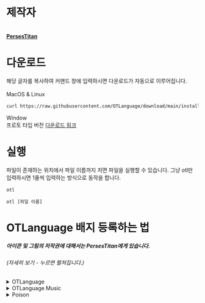 # 제작자
<div align=left>
  <a href="https://github.com/PersesTitan">
  <img src="https://avatars.githubusercontent.com/PersesTitan" width="100px;" alt=""/>
  <br><b align=center>PersesTitan</b></a>    
</div>

# 다운로드
해당 글자를 복사하여 커맨드 창에 입력하시면 다운로드가 자동으로 이루어집니다.<br><br>
MacOS & Linux
```sh
curl https://raw.githubusercontent.com/OTLanguage/download/main/install.sh | sh
```

Window <br>
프로토 타입 버전
[다운로드 링크](https://github.com/OTLanguage/OTLanguage-window-install/archive/refs/heads/main.zip)


# 실행
파일이 존재하는 위치에서 파일 이름까지 치면 파일을 실행할 수 있습니다. 그냥 otl만 입력하시면 1줄씩 입력하는 방식으로 동작을 합니다.
```shell
otl
```
```shell
otl [파일 이름]
```

# OTLanguage 배지 등록하는 법
##### _아이콘 및 그림의 저작권에 대해서는 PersesTitan에게 있습니다._
###### (자세히 보기 - 누르면 펼쳐집니다.)

<details>
    <summary>OTLanguage</summary>
    
[![](https://github.com/OTLanguage/.github/blob/main/image/OTLanguage-flat.svg)](https://github.com/OTLanguage) flat <br>
[![](https://github.com/OTLanguage/.github/blob/main/image/OTLanguage-flat-square.svg)](https://github.com/OTLanguage) flat-square <br>
[![](https://github.com/OTLanguage/.github/blob/main/image/OTLANGUAGE-for-the-badge.svg)](https://github.com/OTLanguage) for-the-badge <br>
[![](https://github.com/OTLanguage/.github/blob/main/image/OTLanguage-plastic.svg)](https://github.com/OTLanguage) plastic <br>
[![](https://github.com/OTLanguage/.github/blob/main/image/OTLanguage-social.svg)](https://github.com/OTLanguage) social <br>

HTML - style:flat,flat-square,for-the-badge,plastic,social
```HTML
<img src="https://raw.githubusercontent.com/OTLanguage/.github/main/image/OTLanguage-flat.svg"/>
<img src="https://raw.githubusercontent.com/OTLanguage/.github/main/image/OTLanguage-flat-square.svg"/>
<img src="https://raw.githubusercontent.com/OTLanguage/.github/main/image/OTLANGUAGE-for-the-badge.svg"/>
<img src="https://raw.githubusercontent.com/OTLanguage/.github/main/image/OTLanguage-plastic.svg"/>
<img src="https://raw.githubusercontent.com/OTLanguage/.github/main/image/OTLanguage-social.svg"/>
```
MARKDOWN - style:flat,flat-square,for-the-badge,plastic,social
```MARKDOWN
![](https://raw.githubusercontent.com/OTLanguage/.github/main/image/OTLanguage-flat.svg)
![](https://raw.githubusercontent.com/OTLanguage/.github/main/image/OTLanguage-flat-square.svg)
![](https://raw.githubusercontent.com/OTLanguage/.github/main/image/OTLANGUAGE-for-the-badge.svg)
![](https://raw.githubusercontent.com/OTLanguage/.github/main/image/OTLanguage-plastic.svg)
![](https://raw.githubusercontent.com/OTLanguage/.github/main/image/OTLanguage-social.svg)
```

---

</details>

<details>
    <summary>OTLanguage Music</summary>
    
[![](https://github.com/OTLanguage/.github/blob/main/icon/music/OTLanguageMusic-flat.svg)](https://github.com/OTLanguage) flat <br>
[![](https://github.com/OTLanguage/.github/blob/main/icon/music/OTLanguageMusic-flat-square.svg)](https://github.com/OTLanguage) flat-square <br>
[![](https://github.com/OTLanguage/.github/blob/main/icon/music/OTLanguageMusic-for-the-badge.svg)](https://github.com/OTLanguage) for-the-badge <br>
[![](https://github.com/OTLanguage/.github/blob/main/icon/music/OTLanguageMusic-plastic.svg)](https://github.com/OTLanguage) plastic <br>
[![](https://github.com/OTLanguage/.github/blob/main/icon/music/OTLanguageMusic-social.svg)](https://github.com/OTLanguage) social <br>

HTML - style:flat,flat-square,for-the-badge,plastic,social
```HTML
<img src="https://raw.githubusercontent.com/OTLanguage/.github/main/icon/music/OTLanguageMusic-flat.svg"/>
<img src="https://raw.githubusercontent.com/OTLanguage/.github/main/icon/music/OTLanguageMusic-flat-square.svg"/>
<img src="https://raw.githubusercontent.com/OTLanguage/.github/main/icon/music/OTLanguageMusic-for-the-badge.svg"/>
<img src="https://raw.githubusercontent.com/OTLanguage/.github/main/icon/music/OTLanguageMusic-plastic.svg"/>
<img src="https://raw.githubusercontent.com/OTLanguage/.github/main/icon/music/OTLanguageMusic-social.svg"/>
```
MARKDOWN - style:flat,flat-square,for-the-badge,plastic,social
```MARKDOWN
![](https://raw.githubusercontent.com/OTLanguage/.github/main/icon/music/OTLanguageMusic-flat.svg)
![](https://raw.githubusercontent.com/OTLanguage/.github/main/icon/music/OTLanguageMusic-flat-square.svg)
![](https://raw.githubusercontent.com/OTLanguage/.github/main/icon/music/OTLanguageMusic-for-the-badge.svg)
![](https://raw.githubusercontent.com/OTLanguage/.github/main/icon/music/OTLanguageMusic-plastic.svg)
![](https://raw.githubusercontent.com/OTLanguage/.github/main/icon/music/OTLanguageMusic-social.svg)
```

---

</details>

<details>
    <summary>Poison</summary>
        
[![](https://github.com/OTLanguage/.github/blob/main/image/poison/svg/Poison-flat.svg)](https://github.com/OTLanguage) flat <br>
[![](https://github.com/OTLanguage/.github/blob/main/image/poison/svg/Poison-flat-square.svg)](https://github.com/OTLanguage) flat-square <br>
[![](https://github.com/OTLanguage/.github/blob/main/image/poison/svg/Poison-for-the-badge.svg)](https://github.com/OTLanguage) for-the-badge <br>
[![](https://github.com/OTLanguage/.github/blob/main/image/poison/svg/Poison-plastic.svg)](https://github.com/OTLanguage) plastic <br>
[![](https://github.com/OTLanguage/.github/blob/main/image/poison/svg/Poison-social.svg)](https://github.com/OTLanguage) social <br>

HTML - style:flat,flat-square,for-the-badge,plastic,social
```HTML
<img src="https://raw.githubusercontent.com/OTLanguage/.github/main/image/poison/svg/Poison-flat.svg"/>
<img src="https://raw.githubusercontent.com/OTLanguage/.github/main/image/poison/svg/Poison-flat-square.svg"/>
<img src="https://raw.githubusercontent.com/OTLanguage/.github/main/image/poison/svg/Poison-for-the-badge.svg"/>
<img src="https://raw.githubusercontent.com/OTLanguage/.github/main/image/poison/svg/Poison-plastic.svg"/>
<img src="https://raw.githubusercontent.com/OTLanguage/.github/main/image/poison/svg/Poison-social.svg"/>
```
MARKDOWN - style:flat,flat-square,for-the-badge,plastic,social
```MARKDOWN
![](https://raw.githubusercontent.com/OTLanguage/.github/main/image/poison/svg/Poison-flat.svg)
![](https://raw.githubusercontent.com/OTLanguage/.github/main/image/poison/svg/Poison-flat-square.svg)
![](https://raw.githubusercontent.com/OTLanguage/.github/main/image/poison/svg/Poison-for-the-badge.svg)
![](https://raw.githubusercontent.com/OTLanguage/.github/main/image/poison/svg/Poison-plastic.svg)
![](https://raw.githubusercontent.com/OTLanguage/.github/main/image/poison/svg/Poison-social.svg)
```

---

</details>
